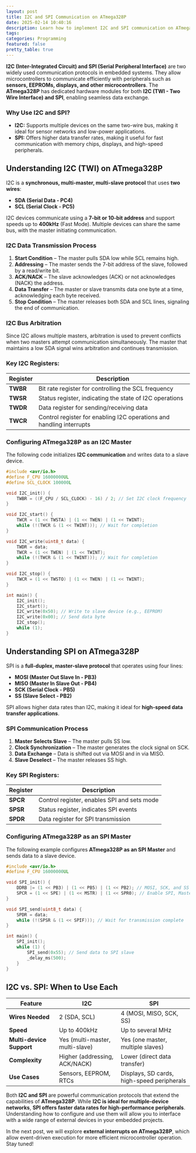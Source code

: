 ```yaml
---
layout: post
title: I2C and SPI Communication on ATmega328P
date: 2025-02-14 10:40:16
description: Learn how to implement I2C and SPI communication on ATmega328P for interfacing with sensors and memory devices.
tags:
categories: Programming
featured: false
pretty_table: true
---
```


**I2C (Inter-Integrated Circuit) and SPI (Serial Peripheral Interface)** are two widely used communication protocols in embedded systems. They allow microcontrollers to communicate efficiently with peripherals such as **sensors, EEPROMs, displays, and other microcontrollers**. The **ATmega328P** has dedicated hardware modules for both **I2C (TWI - Two Wire Interface) and SPI**, enabling seamless data exchange.

### Why Use I2C and SPI?
- **I2C:** Supports multiple devices on the same two-wire bus, making it ideal for sensor networks and low-power applications.
- **SPI:** Offers higher data transfer rates, making it useful for fast communication with memory chips, displays, and high-speed peripherals.

## Understanding I2C (TWI) on ATmega328P

I2C is a **synchronous, multi-master, multi-slave protocol** that uses **two wires**:
- **SDA (Serial Data - PC4)**
- **SCL (Serial Clock - PC5)**

I2C devices communicate using a **7-bit or 10-bit address** and support speeds up to **400kHz** (Fast Mode). Multiple devices can share the same bus, with the master initiating communication.

### I2C Data Transmission Process
1. **Start Condition** – The master pulls SDA low while SCL remains high.
2. **Addressing** – The master sends the 7-bit address of the slave, followed by a read/write bit.
3. **ACK/NACK** – The slave acknowledges (ACK) or not acknowledges (NACK) the address.
4. **Data Transfer** – The master or slave transmits data one byte at a time, acknowledging each byte received.
5. **Stop Condition** – The master releases both SDA and SCL lines, signaling the end of communication.

### I2C Bus Arbitration
Since I2C allows multiple masters, arbitration is used to prevent conflicts when two masters attempt communication simultaneously. The master that maintains a low SDA signal wins arbitration and continues transmission.

### Key I2C Registers:

| Register  | Description |
|-----------|-------------|
| **TWBR**  | Bit rate register for controlling the SCL frequency |
| **TWSR**  | Status register, indicating the state of I2C operations |
| **TWDR**  | Data register for sending/receiving data |
| **TWCR**  | Control register for enabling I2C operations and handling interrupts |

### Configuring ATmega328P as an I2C Master
The following code initializes **I2C communication** and writes data to a slave device.

```c
#include <avr/io.h>
#define F_CPU 16000000UL
#define SCL_CLOCK 100000L

void I2C_init() {
    TWBR = ((F_CPU / SCL_CLOCK) - 16) / 2; // Set I2C clock frequency
}

void I2C_start() {
    TWCR = (1 << TWSTA) | (1 << TWEN) | (1 << TWINT);
    while (!(TWCR & (1 << TWINT))); // Wait for completion
}

void I2C_write(uint8_t data) {
    TWDR = data;
    TWCR = (1 << TWEN) | (1 << TWINT);
    while (!(TWCR & (1 << TWINT))); // Wait for completion
}

void I2C_stop() {
    TWCR = (1 << TWSTO) | (1 << TWEN) | (1 << TWINT);
}

int main() {
    I2C_init();
    I2C_start();
    I2C_write(0x50); // Write to slave device (e.g., EEPROM)
    I2C_write(0x00); // Send data byte
    I2C_stop();
    while (1);
}
```

## Understanding SPI on ATmega328P

SPI is a **full-duplex, master-slave protocol** that operates using four lines:
- **MOSI (Master Out Slave In - PB3)**
- **MISO (Master In Slave Out - PB4)**
- **SCK (Serial Clock - PB5)**
- **SS (Slave Select - PB2)**

SPI allows higher data rates than I2C, making it ideal for **high-speed data transfer applications**.

### SPI Communication Process
1. **Master Selects Slave** – The master pulls SS low.
2. **Clock Synchronization** – The master generates the clock signal on SCK.
3. **Data Exchange** – Data is shifted out via MOSI and in via MISO.
4. **Slave Deselect** – The master releases SS high.

### Key SPI Registers:

| Register  | Description |
|-----------|-------------|
| **SPCR**  | Control register, enables SPI and sets mode |
| **SPSR**  | Status register, indicates SPI events |
| **SPDR**  | Data register for SPI transmission |

### Configuring ATmega328P as an SPI Master
The following example configures **ATmega328P as an SPI Master** and sends data to a slave device.

```c
#include <avr/io.h>
#define F_CPU 16000000UL

void SPI_init() {
    DDRB |= (1 << PB3) | (1 << PB5) | (1 << PB2); // MOSI, SCK, and SS as outputs
    SPCR = (1 << SPE) | (1 << MSTR) | (1 << SPR0); // Enable SPI, Master mode, Clock F_CPU/16
}

void SPI_send(uint8_t data) {
    SPDR = data;
    while (!(SPSR & (1 << SPIF))); // Wait for transmission complete
}

int main() {
    SPI_init();
    while (1) {
        SPI_send(0x55); // Send data to SPI slave
        _delay_ms(500);
    }
}
```

## I2C vs. SPI: When to Use Each

| Feature | I2C | SPI |
|---------|-----|-----|
| **Wires Needed** | 2 (SDA, SCL) | 4 (MOSI, MISO, SCK, SS) |
| **Speed** | Up to 400kHz | Up to several MHz |
| **Multi-device Support** | Yes (multi-master, multi-slave) | Yes (one master, multiple slaves) |
| **Complexity** | Higher (addressing, ACK/NACK) | Lower (direct data transfer) |
| **Use Cases** | Sensors, EEPROM, RTCs | Displays, SD cards, high-speed peripherals |



Both **I2C and SPI** are powerful communication protocols that extend the capabilities of **ATmega328P**. While **I2C is ideal for multiple-device networks**, **SPI offers faster data rates for high-performance peripherals**. Understanding how to configure and use them will allow you to interface with a wide range of external devices in your embedded projects.

In the next post, we will explore **external interrupts on ATmega328P**, which allow event-driven execution for more efficient microcontroller operation. Stay tuned!

